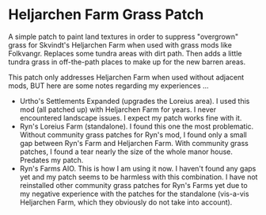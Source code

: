 # Heljarchen Farm Grass Patch

A simple patch to paint land textures in order to suppress "overgrown" grass for Skvindt's Heljarchen Farm when used with grass mods like Folkvangr. Replaces some tundra areas with dirt path. Then adds a little tundra grass in off-the-path places to make up for the new barren areas.

This patch only addresses Heljarchen Farm when used without adjacent mods, BUT here are some notes regarding my experiences ...

- Urtho's Settlements Expanded (upgrades the Loreius area). I used this mod (all patched up) with Heljarchen Farm for years. I never encountered landscape issues. I expect my patch works fine with it.
- Ryn's Loreius Farm (standalone). I found this one the most problematic. Without community grass patches for Ryn's mod, I found only a small gap between Ryn's Farm and Heljarchen Farm. With community grass patches, I found a tear nearly the size of the whole manor house. Predates my patch.
- Ryn's Farms AIO. This is how I am using it now. I haven't found any gaps yet and my patch seems to be harmless with this combination. I have not reinstalled other community grass patches for Ryn's Farms yet due to my negative experience with the patches for the standalone (vis-a-vis Heljarchen Farm, which they obviously do not take into account).
